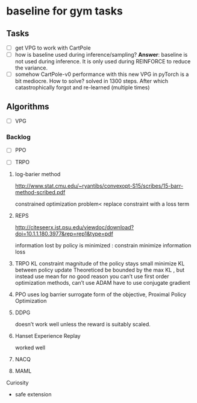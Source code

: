 # baseline for gym tasks

## Tasks
- [ ] get VPG to work with CartPole
- [ ] how is baseline used during inference/sampling?
    **Answer**: baseline is not used during inference. It is only used during REINFORCE to reduce the variance.
- [ ] somehow CartPole-v0 performance with this new VPG in pyTorch is a bit mediocre. How to solve?
    solved in 1300 steps. After which catastrophically forgot and re-learned (multiple times)

## Algorithms
- [ ] VPG

### Backlog
- [ ] PPO
- [ ] TRPO


1. log-barier method 

    http://www.stat.cmu.edu/~ryantibs/convexopt-S15/scribes/15-barr-method-scribed.pdf 

    constrained optimization problem< replace constraint with a loss term

2. REPS

    http://citeseerx.ist.psu.edu/viewdoc/download?doi=10.1.1.180.3977&rep=rep1&type=pdf
    
    information lost by policy is minimized : constrain minimize information loss

3. TRPO
      KL constraint magnitude of the policy stays small minimize KL between policy update
      Theoreticed be bounded by the max KL , but instead use mean for no good reason
      you can’t use first order optimization methods, can’t use ADAM have to use conjugate gradient 
       
4. PPO uses log barrier surrogate form of the objective, Proximal Policy Optimization


5. DDPG

    doesn’t work well unless the reward is suitably scaled. 

5. Hanset Experience Replay

    worked well

6. NACQ

7. MAML


Curiosity 
- safe extension